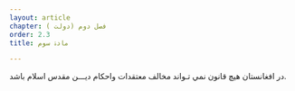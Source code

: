 ```yaml
---
layout: article
chapter: فصل دوم (دولت ) 
order: 2.3
title: مادۀ سوم 

---
```


در افغانستان هيچ قانون نمي تـواند مخالف معتقدات واحکام ديـــن مقدس اسلام باشد.


 
 

